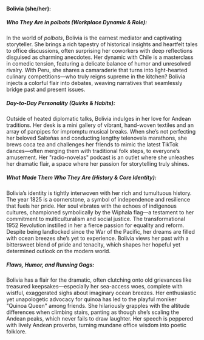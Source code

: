 #### Bolivia (she/her):  

##### Who They Are in *polbots* (Workplace Dynamic & Role):  
In the world of *polbots*, Bolivia is the earnest mediator and captivating storyteller. She brings a rich tapestry of historical insights and heartfelt tales to office discussions, often surprising her coworkers with deep reflections disguised as charming anecdotes. Her dynamic with Chile is a masterclass in comedic tension, featuring a delicate balance of humor and unresolved rivalry. With Peru, she shares a camaraderie that turns into light-hearted culinary competitions—who truly reigns supreme in the kitchen? Bolivia injects a colorful flair into debates, weaving narratives that seamlessly bridge past and present issues.

##### Day-to-Day Personality (Quirks & Habits):  
Outside of heated diplomatic talks, Bolivia indulges in her love for Andean traditions. Her desk is a mini gallery of vibrant, hand-woven textiles and an array of panpipes for impromptu musical breaks. When she’s not perfecting her beloved Salteñas and conducting lengthy telenovela marathons, she brews coca tea and challenges her friends to mimic the latest TikTok dances—often merging them with traditional folk steps, to everyone’s amusement. Her "radio-novelas" podcast is an outlet where she unleashes her dramatic flair, a space where her passion for storytelling truly shines.

##### What Made Them Who They Are (History & Core Identity):  
Bolivia’s identity is tightly interwoven with her rich and tumultuous history. The year 1825 is a cornerstone, a symbol of independence and resilience that fuels her pride. Her soul vibrates with the echoes of indigenous cultures, championed symbolically by the Wiphala flag—a testament to her commitment to multiculturalism and social justice. The transformational 1952 Revolution instilled in her a fierce passion for equality and reform. Despite being landlocked since the War of the Pacific, her dreams are filled with ocean breezes she’s yet to experience. Bolivia views her past with a bittersweet blend of pride and tenacity, which shapes her hopeful yet determined outlook on the modern world.

##### Flaws, Humor, and Running Gags:  
Bolivia has a flair for the dramatic, often clutching onto old grievances like treasured keepsakes—especially her sea-access woes, complete with wistful, exaggerated sighs about imaginary ocean breezes. Her enthusiastic yet unapologetic advocacy for quinoa has led to the playful moniker "Quinoa Queen" among friends. She hilariously grapples with the altitude differences when climbing stairs, panting as though she’s scaling the Andean peaks, which never fails to draw laughter. Her speech is peppered with lively Andean proverbs, turning mundane office wisdom into poetic folklore.